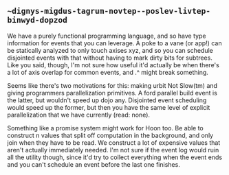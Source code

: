 ## `~dignys-migdus-tagrum-novtep--poslev-livtep-binwyd-dopzod`
We have a purely functional programming language, and so have type information for events that you can leverage. A poke to a vane (or app!) can be statically analyzed to only touch axises xyz, and so you can schedule disjointed events with that without having to mark dirty bits for subtrees. Like you said, though, I'm not sure how useful it'd actually be when there's a lot of axis overlap for common events, and .^ might break something.

Seems like there's two motivations for this: making urbit Not Slow(tm) and giving programmers parallelization primitives. A ford parallel build event is the latter, but wouldn't speed up dojo any. Disjointed event scheduling would speed up the former, but then you have the same level of explicit parallelization that we have currently (read: none).

Something like a promise system might work for Hoon too. Be able to construct n values that split off computation in the background, and only join when they have to be read. We construct a lot of expensive values that aren't actually immediately needed. I'm not sure if the event log would ruin all the utility though, since it'd try to collect everything when the event ends and you can't schedule an event before the last one finishes.